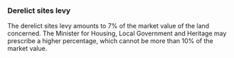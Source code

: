 ###  Derelict sites levy

The derelict sites levy amounts to 7% of the market value of the land
concerned. The Minister for Housing, Local Government and Heritage may
prescribe a higher percentage, which cannot be more than 10% of the market
value.
